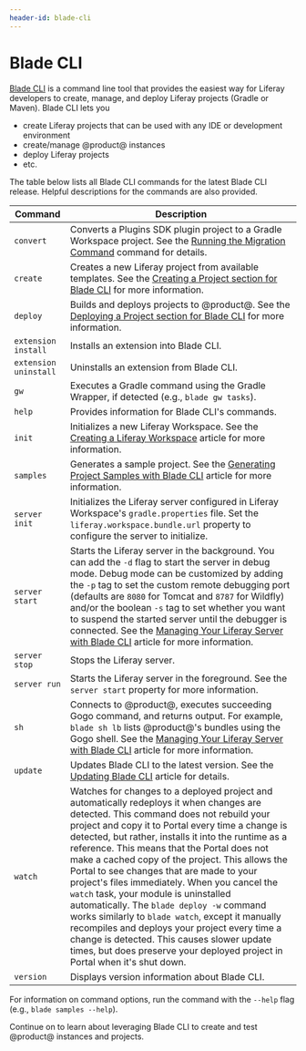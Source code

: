 ```yaml
---
header-id: blade-cli
---
```


# Blade CLI

[Blade CLI](https://github.com/liferay/liferay-blade-cli/) is a command line
tool that provides the easiest way for Liferay developers to create, manage, and
deploy Liferay projects (Gradle or Maven). Blade CLI lets you

- create Liferay projects that can be used with any IDE or development
  environment
- create/manage @product@ instances
- deploy Liferay projects
- etc.

The table below lists all Blade CLI commands for the latest Blade CLI release.
Helpful descriptions for the commands are also provided.

<table class="table table-striped table-bordered">
<thead>
<tr>
<th>Command</th>
<th>Description</th>
</tr>
</thead>
<tbody>
<tr>
<td><code>convert</code></td>
<td>Converts a Plugins SDK plugin project to a Gradle Workspace project. See the <a href="/developer/reference/-/knowledge_base/7-1/migrating-traditional-plugins-to-workspace-web-applications#running-the-migration-command">Running the Migration Command</a> command for details.</td>
</tr>
<tr>
<td><code>create</code></td>
<td>Creates a new Liferay project from available templates. See the <a href="/developer/reference/-/knowledge_base/7-2/creating-a-project#blade-cli">Creating a Project section for Blade CLI</a> for more information.</td>
</tr>
<tr>
<td><code>deploy</code></td>
<td>Builds and deploys projects to @product@. See the <a href="/developer/reference/-/knowledge_base/7-2/deploying-a-project#blade-cli">Deploying a Project section for Blade CLI</a> for more information.</td>
</tr>
<tr>
<td><code>extension install</code></td>
<td>Installs an extension into Blade CLI.</td>
</tr>
<tr>
<td><code>extension uninstall</code></td>
<td>Uninstalls an extension from Blade CLI.</td>
</tr>
<tr>
<td><code>gw</code></td>
<td>Executes a Gradle command using the Gradle Wrapper, if detected (e.g., <code>blade gw tasks</code>).</td>
</tr>
<tr>
<td><code>help</code></td>
<td>Provides information for Blade CLI's commands.</td>
</tr>
<tr>
<td><code>init</code></td>
<td>Initializes a new Liferay Workspace. See the <a href="/developer/reference/-/knowledge_base/7-2/creating-a-liferay-workspace#blade-cli">Creating a Liferay Workspace</a> article for more information.</td>
</tr>
<tr>
<td><code>samples</code></td>
<td>Generates a sample project. See the <a href="/developer/reference/-/knowledge_base/7-2/generating-project-samples-with-blade-cli">Generating Project Samples with Blade CLI</a> article for more information.</td>
</tr>
<tr>
<td><code>server init</code></td>
<td>Initializes the Liferay server configured in Liferay Workspace's <code>gradle.properties</code> file. Set the <code>liferay.workspace.bundle.url</code> property to configure the server to initialize.</td>
</tr>
<tr>
<td><code>server start</code></td>
<td>Starts the Liferay server in the background. You can add the <code>-d</code> flag to start the server in debug mode. Debug mode can be customized by adding the <code>-p</code> tag to set the custom remote debugging port (defaults are <code>8080</code> for Tomcat and <code>8787</code> for Wildfly) and/or the boolean <code>-s</code> tag to set whether you want to suspend the started server until the debugger is connected. See the <a href="/developer/reference/-/knowledge_base/7-2/managing-your-liferay-server-with-blade-cli">Managing Your Liferay Server with Blade CLI</a> article for more information.</td>
</tr>
<tr>
<td><code>server stop</code></td>
<td>Stops the Liferay server.</td>
</tr>
<tr>
<td><code>server run</code></td>
<td>Starts the Liferay server in the foreground. See the <code>server start</code> property for more information.</td>
</tr>
<tr>
<td><code>sh</code></td>
<td>Connects to @product@, executes succeeding Gogo command, and returns output. For example, <code>blade sh lb</code> lists @product@'s bundles using the Gogo shell. See the <a href="/developer/reference/-/knowledge_base/7-2/managing-your-liferay-server-with-blade-cli">Managing Your Liferay Server with Blade CLI</a> article for more information.</td>
</tr>
<tr>
<td><code>update</code></td>
<td>Updates Blade CLI to the latest version. See the <a href="/developer/reference/-/knowledge_base/7-2/updating-blade-cli">Updating Blade CLI</a> article for details.</td>
</tr>
<tr>
<td><code>watch</code></td>
<td>Watches for changes to a deployed project and automatically redeploys it when changes are detected. This command does not rebuild your project and copy it to Portal every time a change is detected, but rather, installs it into the runtime as a reference. This means that the Portal does not make a cached copy of the project. This allows the Portal to see changes that are made to your project's files immediately. When you cancel the <code>watch</code> task, your module is uninstalled automatically. The <code>blade deploy -w</code> command works similarly to <code>blade watch</code>, except it manually recompiles and deploys your project every time a change is detected. This causes slower update times, but does preserve your deployed project in Portal when it's shut down.</td>
</tr>
<tr>
<td><code>version</code></td>
<td>Displays version information about Blade CLI.</td>
</tr>
</tbody>
</table>

<!-- TODO: Find more about new `upgradeProps` property. --Cody-->

For information on command options, run the command with the `--help` flag
(e.g., `blade samples --help`).

Continue on to learn about leveraging Blade CLI to create and test @product@
instances and projects.
